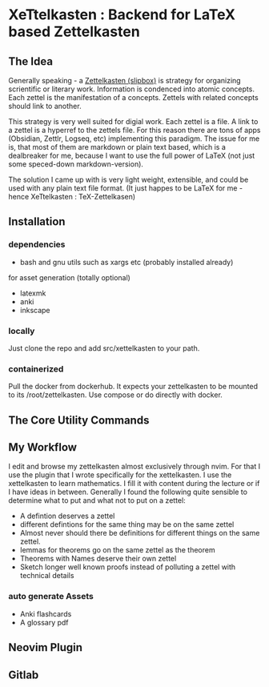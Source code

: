 # XeTtelkasten : Backend for LaTeX based Zettelkasten

## The Idea

Generally speaking - a [Zettelkasten (slipbox)](https://en.wikipedia.org/wiki/Zettelkasten) is strategy for organizing scrientific or literary work. Information is condenced into atomic concepts. Each zettel is the manifestation of a concepts. Zettels with related concepts should link to another.

This strategy is very well suited for digial work. Each zettel is a file. A link to a zettel is a hyperref to the zettels file.
For this reason there are tons of apps (Obsidian, Zettlr, Logseq, etc) implementing this paradigm. The issue for me is, that most of them are markdown or plain text based, which is a dealbreaker for me, because I want to use the full power of LaTeX (not just some speced-down markdown-version).

The solution I came up with is very light weight, extensible, and could be used with any plain text file format. (It just happes to be LaTeX for me - hence XeTtelkasten : TeX-Zettelkasen)

## Installation

### dependencies
- bash and gnu utils such as xargs etc (probably installed already)

for asset generation (totally optional)
- latexmk
- anki
- inkscape

### locally
Just clone the repo and add src/xettelkasten to your path.

### containerized
Pull the docker from dockerhub. It expects your zettelkasten to be mounted to its /root/zettelkasten.
Use compose or do directly with docker.

## The Core Utility Commands

## My Workflow
I edit and browse my zettelkasten almost exclusively through nvim. For that I use the plugin that I wrote specifically for the xettelkasten. I use the xettelkasten to learn mathematics. I fill it with content during the lecture or if I have ideas in between. Generally I found the following quite sensible to determine what to put and what not to put on a zettel:

- A defintion deserves a zettel
- different defintions for the same thing may be on the same zettel
- Almost never should there be definitions for different things on the same zettel.
- lemmas for theorems go on the same zettel as the theorem
- Theorems with Names deserve their own zettel
- Sketch longer well known proofs instead of polluting a zettel with technical details


### auto generate Assets

- Anki flashcards
- A glossary pdf

## Neovim Plugin

## Gitlab
